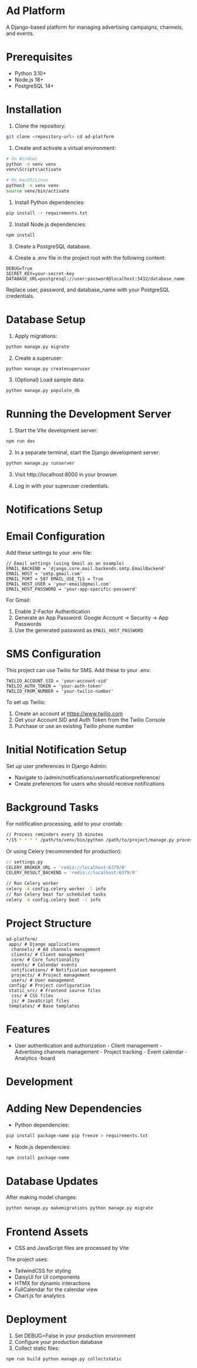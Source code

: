 # Ad Platform

A Django-based platform for managing advertising campaigns, channels, and events.

# Prerequisites

- Python 3.10+ 
- Node.js 18+ 
- PostgreSQL 14+

# Installation

1. Clone the repository: 
```bash
git clone <repository-url> cd ad-platform
```

1. Create and activate a virtual environment: 
```bash
# On Windows 
python -m venv venv
venv\Scripts\activate

# On macOS/Linux
python3 -m venv venv
source venv/bin/activate
```

1. Install Python dependencies: 
```bash
pip install -r requirements.txt
```

2. Install Node.js dependencies: 
```bash
npm install
```

3. Create a PostgreSQL database.

4. Create a .env file in the project root with the following content: 
```env
DEBUG=True
SECRET_KEY=your-secret-key
DATABASE_URL=postgresql://user:password@localhost:5432/database_name
```

Replace user, password, and database_name with your PostgreSQL credentials.

# Database Setup

1. Apply migrations: 
```bash
python manage.py migrate
```

2. Create a superuser: 
```bash
python manage.py createsuperuser
```

3. (Optional) Load sample data:
```bash
python manage.py populate_db
```

# Running the Development Server

1. Start the Vite development server: 
```bash
npm run dev
```

2. In a separate terminal, start the Django development server: 
```bash
python manage.py runserver
```

3. Visit http://localhost:8000 in your browser.

4. Log in with your superuser credentials.

# Notifications Setup

# Email Configuration

Add these settings to your .env file: 

```env
// Email settings (using Gmail as an example)
EMAIL_BACKEND = 'django.core.mail.backends.smtp.EmailBackend'
EMAIL_HOST = 'smtp.gmail.com'
EMAIL_PORT = 587 EMAIL_USE_TLS = True
EMAIL_HOST_USER = 'your-email@gmail.com'
EMAIL_HOST_PASSWORD = 'your-app-specific-password'
```

For Gmail: 

1. Enable 2-Factor Authentication 
2. Generate an App Password: Google Account → Security → App Passwords 
3. Use the generated password as `EMAIL_HOST_PASSWORD`

# SMS Configuration

This project can use Twilio for SMS. Add these to your .env: 

```env
TWILIO_ACCOUNT_SID = 'your-account-sid'
TWILIO_AUTH_TOKEN = 'your-auth-token'
TWILIO_FROM_NUMBER = 'your-twilio-number'
```

To set up Twilio: 
1. Create an account at https://www.twilio.com 
2. Get your Account SID and Auth Token from the Twilio Console 
3. Purchase or use an existing Twilio phone number 

# Initial Notification Setup

Set up user preferences in Django Admin: 

- Navigate to /admin/notifications/usernotificationpreference/ 
- Create preferences for users who should receive notifications

# Background Tasks

For notification processing, add to your crontab: 

```bash 
// Process reminders every 15 minutes
*/15 * * * * /path/to/venv/bin/python /path/to/project/manage.py process_reminders
```

Or using Celery (recommended for production): 

```python
// settings.py
CELERY_BROKER_URL = 'redis://localhost:6379/0'
CELERY_RESULT_BACKEND = 'redis://localhost:6379/0'
```

```bash
// Run Celery worker
celery -A config.celery worker -l info
// Run Celery beat for scheduled tasks
celery -A config.celery beat -l info
```

# Project Structure

 ```
 ad-platform/
  apps/ # Django applications
   channels/ # Ad channels management
   clients/ # Client management
   core/ # Core functionality
   events/ # Calendar events
   notifications/ # Notification management
   projects/ # Project management
   users/ # User management
  config/ # Project configuration
  static_src/ # Frontend source files
   css/ # CSS files
   js/ # JavaScript files
  templates/ # Base templates
```

# Features

- User authentication and authorization - Client management - Advertising channels management - Project tracking - Event calendar - Analytics -board

# Development

# Adding New Dependencies

- Python dependencies:
```bash
pip install package-name pip freeze > requirements.txt
```

- Node.js dependencies: 
```bash
npm install package-name
```

# Database Updates

After making model changes: 
```bash
python manage.py makemigrations python manage.py migrate
```

# Frontend Assets

- CSS and JavaScript files are processed by Vite 

The project uses: 
- TailwindCSS for styling 
- DaisyUI for UI components 
- HTMX for dynamic interactions 
- FullCalendar for the calendar view 
- Chart.js for analytics

# Deployment

1. Set DEBUG=False in your production environment 
2. Configure your production database 
3. Collect static files: 
```bash
npm run build python manage.py collectstatic
```